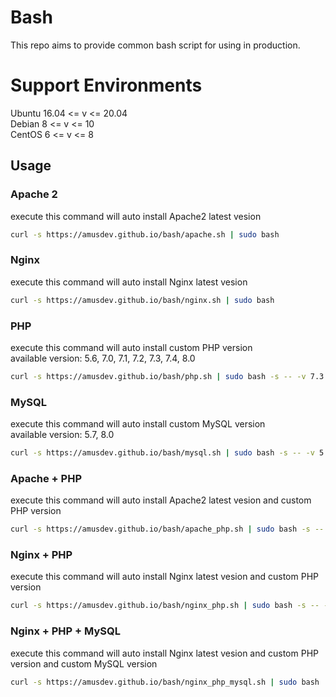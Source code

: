 # Bash
This repo aims to provide common bash script for using in production.  

# Support Environments
Ubuntu 16.04 <= v <= 20.04  
Debian 8 <= v <= 10  
CentOS 6 <= v <= 8

## Usage
### Apache 2
execute this command will auto install Apache2 latest vesion
```bash
curl -s https://amusdev.github.io/bash/apache.sh | sudo bash
```
### Nginx
execute this command will auto install Nginx latest vesion
```bash
curl -s https://amusdev.github.io/bash/nginx.sh | sudo bash
```
### PHP
execute this command will auto install custom PHP version  
available version: 5.6, 7.0, 7.1, 7.2, 7.3, 7.4, 8.0
```bash
curl -s https://amusdev.github.io/bash/php.sh | sudo bash -s -- -v 7.3
```
### MySQL
execute this command will auto install custom MySQL version  
available version: 5.7, 8.0
```bash
curl -s https://amusdev.github.io/bash/mysql.sh | sudo bash -s -- -v 5.7 -p "P@ssw0rd"
```
### Apache + PHP
execute this command will auto install Apache2 latest vesion and custom PHP version
```bash
curl -s https://amusdev.github.io/bash/apache_php.sh | sudo bash -s -- -p 7.3
```
### Nginx + PHP
execute this command will auto install Nginx latest vesion and custom PHP version
```bash
curl -s https://amusdev.github.io/bash/nginx_php.sh | sudo bash -s -- -p 7.3
```
### Nginx + PHP + MySQL
execute this command will auto install Nginx latest vesion and custom PHP version and custom MySQL version
```bash
curl -s https://amusdev.github.io/bash/nginx_php_mysql.sh | sudo bash
```
